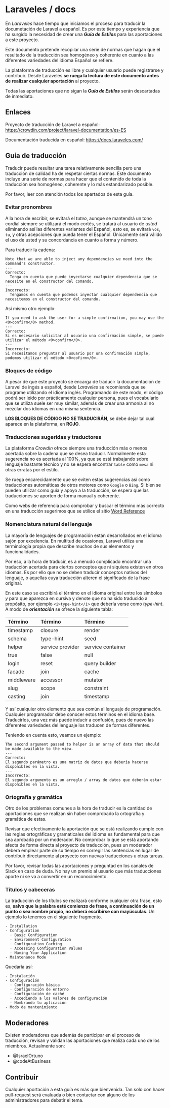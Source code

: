 # Laraveles / docs

En _Laraveles_ hace tiempo que iniciamos el proceso para traducir la documetación de Laravel a español. Es por este tiempo y experiencia que ha surgido la necesidad de crear una _**Guía de Estilos**_ para las aportaciones a este proyecto.

Este documento pretende recopilar una serie de normas que hagan que el resultado de la traducción sea homogéneo y coherente en cuanto a las diferentes variedades del idioma Español se refiere.

La plataforma de traducción es libre y cualquier usuario puede registrarse y contribuir. Desde Laraveles **se ruega la lectura de este documento antes de realizar cualquier aportación** al proyecto.

Todas las aportaciones que no sigan la _**Guía de Estilos**_ serán descartadas de inmediato.

## Enlaces

Proyecto de traducción de Laravel a español: https://crowdin.com/project/laravel-documentation/es-ES

Documentación traducida en español: https://docs.laraveles.com/

## Guía de traducción

Traducir puede resultar una tarea relativamente sencilla pero una traducción de calidad ha de respetar ciertas normas. Este documento incluye una serie de normas para hacer que el contenido de toda la traducción sea homogéneo, coherente y lo más estandarizado posible.

Por favor, leer con atención todos los apartados de esta guía.

### Evitar pronombres

A la hora de escribir, se evitará el _tuteo_, aunque se mantendrá un tono cordial siempre se utilizará el modo cortés, se tratará al usuario de _usted_ eliminando así las diferentes variantes del Español, esto es, se evitará `vos`, `tu`, y otras acepciones que pueda tener el Español. Únicamente será válido el uso de usted y su concordancia en cuanto a forma y número.

Para traducir la cadena:

```
Note that we are able to inject any dependencies we need into the command's constructor.
---
Correcto:
  Tenga en cuenta que puede inyectarse cualquier dependencia que se necesite en el constructor del comando.
---
Incorrecto:
  Tengamos en cuenta que podemos inyectar cualquier dependencia que necesitemos en el constructor del comando.
```

Así mismo otro ejemplo:

```
If you need to ask the user for a simple confirmation, you may use the <0>confirm</0> method.
---
Correcto:
Si es necesario solicitar al usuario una confirmación simple, se puede utilizar el método <0>confirm</0>.
---
Incorrecto:
Si necesitamos preguntar al usuario por una confirmación simple, podemos utilizar el método <0>cofirm</0>.
```

### Bloques de código

A pesar de que este proyecto se encarga de traducir la documentación de Laravel de ingés a español, desde _Laraveles_ se recomienda que se programe utilizando el idioma inglés. Programando de este modo, el código podrá ser leido por prácticamente cualquier persona, pues el vocabulario que se utiliza suele ser muy similar, además de crear una armonía al no mezclar dos idiomas en una misma sentencia.

**LOS BLOQUES DE CÓDIGO NO SE TRADUCIRÁN**, se debe dejar tal cual aparece en la plataforma, en **ROJO**.

### Traducciones sugeridas y traductores

La plataforma _CrowdIn_ ofrece siempre una traducción más o menos acertada sobre la cadena que se desea traducir. Normalmente esta sugerencia no es acertada al 100%, ya que se está trabajando sobre lenguaje bastante técnico y no se espera encontrar `table` como `mesa` ni otras erratas por el estilo.

Se ruega encarecidamente que se eviten estas sugerencias así como traducciones automáticas de otros motores como `Google` o `Bing`. Si bien se pueden utilizar como guía y apoyo a la traducción, se espera que las traducciones se aporten de forma manual y coherente.

Como webs de referencia para comprobar y buscar el término más correcto en una traducción sugerimos que se utilice el sitio [Word Reference](URL "http://www.wordreference.com") 

### Nomenclatura natural del lenguaje

La mayoría de lenguajes de programación están desarrollados en el idioma sajón por excelencia. En multitud de ocasiones, Laravel utiliza una terminología propia que describe muchos de sus elementos y funcionalidades. 

Por eso, a la hora de traducir, es a menudo complicado encontrar una traducción acertada 
para ciertos conceptos que ni siquiera existen en otros idiomas. Es por ello que no se deben traducir conceptos nativos del lenguaje, o aquellas cuya traducción alteren el significado de la frase original. 

En este caso se escribirá el térnimo en el idioma original entre los símbolos <i> y </i> para que aparezca en cursiva y denote que no ha sido traducido a propósito, por ejemplo `<i>type-hint</i>` que debería verse como _type-hint_. A modo de _**orientación**_ se ofrece la siguiente tabla:

| Término     | Término           | Término           | 
|:------------|:------------------|:----------------- |
| timestamp   | closure           | render            |
| schema      | type-hint         | seed              |
| helper      | service provider  | service container |
| true        | false             | null              |
| login       | reset             | query builder     |
| facade      | join              | cache             |
| middleware  | accessor          | mutator           |
| slug        | scope             | constraint        |
| casting     | join              | timestamp         |

Y así cualquier otro elemento que sea común al lenguaje de programación. Cualquier programador debe conocer estos términos en el idioma base. Traducirlos, una vez más puede inducir a 
confusión, pues de nuevo las diferentes variedades del lenguaje los traducen de formas diferentes.

Teniendo en cuenta esto, veamos un ejemplo:

```
The second argument passed to helper is an array of data that should be made available to the view.
---
Correcto:
El segundo parámetro es una matriz de datos que debería hacerse disponibles en la vista.
---
Incorrecto:
El segundo argumento es un arreglo / array de datos que deberán estar disponibles en la vista.
```
  
### Ortografía y gramática

Otro de los problemas comunes a la hora de traducir es la cantidad de aportaciones que se realizan sin haber comprobado la ortografía y gramática de estas.

Revisar que efectivamente la aportación que se está realizando cumple con las reglas ortográficas y gramaticales del idioma es fundamental para que sea aprobada por un moderador. No comprobar lo que se está aportando afecta de forma directa al proyecto de traducción, pues un moderador deberá emplear parte de su tiempo en corregir las sentencias en lugar de contribuir directamente al proyecto con nuevas traducciones u otras tareas.

Por favor, revisar todas las aportaciones y preguntad en los canales de Slack en caso de duda. No hay un premio al usuario que más traducciones aporte ni se va a convertir en un reconocimiento.

### Títulos y cabeceras

La traducción de los títulos se realizará conforme cualquier otra frase, esto es, **salvo que la palabra esté comienzo de frase, a continuación de un punto o sea nombre propio, no deberá escribirse con mayúsculas**. Un ejemplo lo tenemos en el siguiente fragmento.

```
- Installation
- Configuration
  · Basic Configuration
  · Environment Configuration
  · Configuration Caching
  · Accessing Configuration Values
  · Naming Your Application
- Maintenance Mode
```

Quedaría así:

```
- Instalación
- Configuración
  · Configuración básica
  · Configuración de entorno
  · Configuración de caché
  · Accediendo a los valores de configuración
  · Nombrando tu aplicación
- Modo de mantenimiento
```

## Moderadores

Existen moderadores que además de participar en el proceso de traducción, revisan y validan las aportaciones que realiza cada uno de los miembros. Actualmente son:

* @IsraelOrtuno
* @codeAtBusiness 

## Contribuir

Cualquier aportación a esta guía es más que bienvenida. Tan solo con hacer pull-request será evaluada o bien contactar con alguno de los administradores para debatir el tema.
